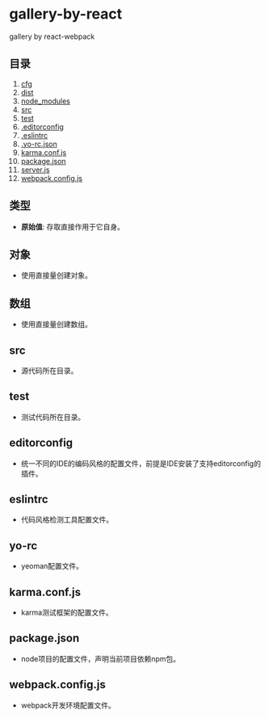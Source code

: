# gallery-by-react
gallery by react-webpack
 
## <a name="table-of-contents">目录</a>

  1. [cfg](#cfg)
  2. [dist](#dist)
  3. [node_modules](#node_modules)
  4. [src](#src)
  5. [test](#test)
  6. [.editorconfig](#editorconfig)
  7. [.eslintrc](#eslintrc)
  8. [.yo-rc.json](#yo-rc.json)
  9. [karma.conf.js](#karma.conf.js)
  10. [package.json](#package.json)
  11. [server.js](#server.js)
  12. [webpack.config.js](#webpack.config.js)

## <a name="cfg">类型</a>

  - **原始值**: 存取直接作用于它自身。

## <a name="dist">对象</a>

  - 使用直接量创建对象。

## <a name="node_modules">数组</a>

  - 使用直接量创建数组。

## <a name="src">src</a>

  - 源代码所在目录。
  
## <a name="test">test</a>

  - 测试代码所在目录。

## <a name="editorconfig">editorconfig</a>

  - 统一不同的IDE的编码风格的配置文件，前提是IDE安装了支持editorconfig的插件。

## <a name="eslintrc">eslintrc</a>

  - 代码风格检测工具配置文件。
  
## <a name="yo-rc">yo-rc</a>

  - yeoman配置文件。
  
## <a name="karma.conf.js">karma.conf.js</a>

  - karma测试框架的配置文件。

## <a name="package.json">package.json</a>

  - node项目的配置文件，声明当前项目依赖npm包。
  
## <a name="webpack.config.js">webpack.config.js</a>

  - webpack开发环境配置文件。
  